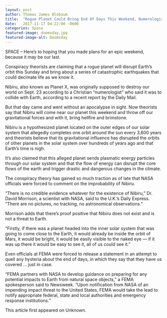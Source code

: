 ```yaml
---
layout: post 
author: Thomas James Blobaum 
title:  "Rogue Planet Could Bring End Of Days This Weekend, Numerologists Say"
date:   2017-11-17 04:22:00 -0600
categories: Space
featured-image: doomsday.jpg
featured-image-alt: Doomsday 
---
```

SPACE – Here’s to hoping that you made plans for an epic weekend, because it may be our last.

Conspiracy theorists are claiming that a rogue planet will disrupt Earth’s orbit this Sunday and bring about a series of catastrophic earthquakes that could decimate life as we know it.

Nibiru, also known as Planet X, was originally supposed to destroy our world on Sept. 23 according to a Christian “numerologist” who said it was to collide with Earth, according to a recent report by the Daily Mail.

But that day came and went without an apocalypse in sight.  Now theorists say that Nibiru will come near our planet this weekend and throw off our gravitational forces and with it, bring hellfire and brimstone.

Nibiru is a hypothesized planet located on the outer edges of our solar system that allegedly completes one orbit around the sun every 3,600 years and theorists believe that its gravitational influence has disrupted the orbits of other planets in the solar system over hundreds of years ago and that Earth’s time is nigh.

It’s also claimed that this alleged planet sends plasmatic energy particles through our solar system and that the flow of energy can disrupt the core flows of the earth and trigger drastic and dangerous changes in the climate.

The conspiracy theory has gained so much traction as of late that NASA officials were forced to comment on the improbability of Nibiru.

“There is no credible evidence whatever for the existence of Nibiru,” Dr. David Morrison, a scientist with NASA, said to the U.K.’s Daily Express. “There are no pictures, no tracking, no astronomical observations.”

Morrison adds that there’s proof positive that Nibiru does not exist and is not a threat to Earth.

“Firstly, if there was a planet headed into the inner solar system that was going to come close to the Earth, it would already be inside the orbit of Mars, it would be bright, it would be easily visible to the naked eye — if it was up there it would be easy to see it, all of us could see it.”

Even officials at FEMA were forced to release a statement in an attempt to quell any hysteria about the end of days, in which they say that they have us covered … just in case.

“FEMA partners with NASA to develop guidance on preparing for any potential impacts to Earth from natural space objects,” a FEMA spokesperson said to Newsweek. “Upon notification from NASA of an impending impact threat to the United States, FEMA would take the lead to notify appropriate federal, state and local authorities and emergency response institutions.”

This article first appeared on Unknown. 

<a href="http://thenewworldpost.com/" data-iframely-url></a>